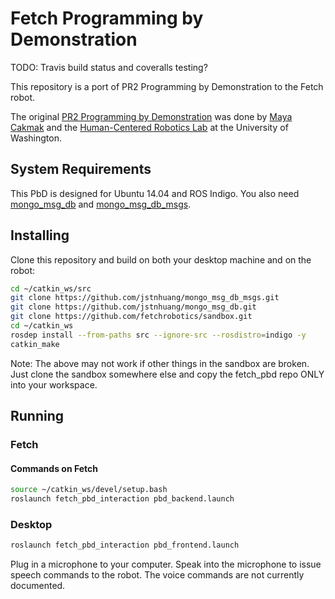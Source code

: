 # Fetch Programming by Demonstration

TODO: Travis build status and coveralls testing?

This repository is a port of PR2 Programming by Demonstration to the Fetch robot.  

The original [PR2 Programming by Demonstration](https://github.com/PR2/pr2_pbd) was done by [Maya Cakmak](http://www.mayacakmak.com/) and the [Human-Centered Robotics Lab](https://hcrlab.cs.washington.edu/) at the University of Washington.

## System Requirements
This PbD is designed for Ubuntu 14.04 and ROS Indigo. You also need [mongo_msg_db](https://github.com/jstnhuang/mongo_msg_db) and [mongo_msg_db_msgs](https://github.com/jstnhuang/mongo_msg_db_msgs).

## Installing
Clone this repository and build on both your desktop machine and on the robot:
```bash
cd ~/catkin_ws/src
git clone https://github.com/jstnhuang/mongo_msg_db_msgs.git
git clone https://github.com/jstnhuang/mongo_msg_db.git
git clone https://github.com/fetchrobotics/sandbox.git
cd ~/catkin_ws
rosdep install --from-paths src --ignore-src --rosdistro=indigo -y
catkin_make
```
Note: The above may not work if other things in the sandbox are broken. Just clone the sandbox somewhere else and copy the fetch_pbd repo ONLY into your workspace.

## Running
### Fetch
#### Commands on Fetch
```bash
source ~/catkin_ws/devel/setup.bash
roslaunch fetch_pbd_interaction pbd_backend.launch
```

### Desktop
```bash
roslaunch fetch_pbd_interaction pbd_frontend.launch
```

Plug in a microphone to your computer.
Speak into the microphone to issue speech commands to the robot.
The voice commands are not currently documented.
